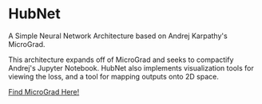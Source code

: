 # HubNet
A Simple Neural Network Architecture based on Andrej Karpathy's MicroGrad.

This architecture expands off of MicroGrad and seeks to compactify Andrej's Jupyter Notebook. HubNet also implements visualization tools for viewing the loss, and a tool for mapping outputs onto 2D space.

[Find MicroGrad Here!](https://github.com/karpathy/micrograd)
